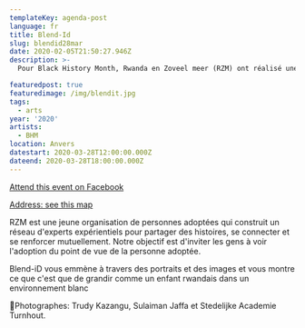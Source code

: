 ```yaml
---
templateKey: agenda-post
language: fr
title: Blend-Id
slug: blendid28mar
date: 2020-02-05T21:50:27.946Z
description: >-
  Pour Black History Month, Rwanda en Zoveel meer (RZM) ont réalisé une série de portraits puissants.

featuredpost: true
featuredimage: /img/blendit.jpg
tags:
  - arts
year: '2020'
artists:
  - BHM
location: Anvers
datestart: 2020-03-28T12:00:00.000Z
dateend: 2020-03-28T18:00:00.000Z
---
```

[Attend this event on Facebook](https://www.facebook.com/events/1916202505180705/?active_tab=about)


[Address: see this map](https://goo.gl/maps/35ANAdevZTDjM3zE7)



RZM est une jeune organisation de personnes adoptées qui construit un réseau d'experts expérientiels pour partager des histoires, se connecter et se renforcer mutuellement.
Notre objectif est d'inviter les gens à voir l'adoption du point de vue de la personne adoptée.

Blend-iD vous emmène à travers des portraits et des images et vous montre ce que c'est que de grandir comme un enfant rwandais dans un environnement blanc

📸Photographes: Trudy Kazangu, Sulaiman Jaffa et Stedelijke Academie Turnhout.
